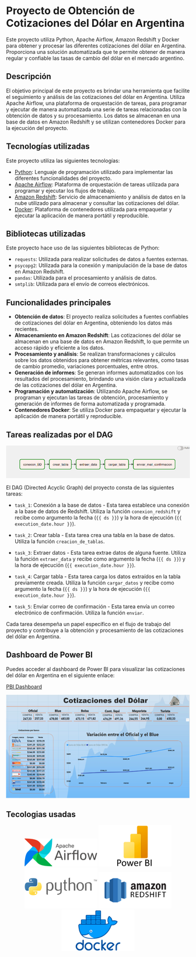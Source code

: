 # Proyecto de Obtención de Cotizaciones del Dólar en Argentina

Este proyecto utiliza Python, Apache Airflow, Amazon Redshift y Docker para obtener y procesar las diferentes cotizaciones del dólar en Argentina. Proporciona una solución automatizada que te permite obtener de manera regular y confiable las tasas de cambio del dólar en el mercado argentino.

## Descripción

El objetivo principal de este proyecto es brindar una herramienta que facilite el seguimiento y análisis de las cotizaciones del dólar en Argentina. Utiliza Apache Airflow, una plataforma de orquestación de tareas, para programar y ejecutar de manera automatizada una serie de tareas relacionadas con la obtención de datos y su procesamiento. Los datos se almacenan en una base de datos en Amazon Redshift y se utilizan contenedores Docker para la ejecución del proyecto.

## Tecnologías utilizadas

Este proyecto utiliza las siguientes tecnologías:

- [Python](https://www.python.org/): Lenguaje de programación utilizado para implementar las diferentes funcionalidades del proyecto.
- [Apache Airflow](https://airflow.apache.org/): Plataforma de orquestación de tareas utilizada para programar y ejecutar los flujos de trabajo.
- [Amazon Redshift](https://aws.amazon.com/redshift/): Servicio de almacenamiento y análisis de datos en la nube utilizado para almacenar y consultar las cotizaciones del dólar.
- [Docker](https://www.docker.com/): Plataforma de contenedores utilizada para empaquetar y ejecutar la aplicación de manera portátil y reproducible.

## Bibliotecas utilizadas

Este proyecto hace uso de las siguientes bibliotecas de Python:

- `requests`: Utilizada para realizar solicitudes de datos a fuentes externas.
- `psycopg2`: Utilizada para la conexión y manipulación de la base de datos en Amazon Redshift.
- `pandas`: Utilizada para el procesamiento y análisis de datos.
- `smtplib`: Utilizada para el envío de correos electrónicos.

## Funcionalidades principales

- **Obtención de datos**: El proyecto realiza solicitudes a fuentes confiables de cotizaciones del dólar en Argentina, obteniendo los datos más recientes.
- **Almacenamiento en Amazon Redshift**: Las cotizaciones del dólar se almacenan en una base de datos en Amazon Redshift, lo que permite un acceso rápido y eficiente a los datos.
- **Procesamiento y análisis**: Se realizan transformaciones y cálculos sobre los datos obtenidos para obtener métricas relevantes, como tasas de cambio promedio, variaciones porcentuales, entre otros.
- **Generación de informes**: Se generan informes automatizados con los resultados del procesamiento, brindando una visión clara y actualizada de las cotizaciones del dólar en Argentina.
- **Programación y automatización**: Utilizando Apache Airflow, se programan y ejecutan las tareas de obtención, procesamiento y generación de informes de forma automatizada y programada.
- **Contenedores Docker**: Se utiliza Docker para empaquetar y ejecutar la aplicación de manera portátil y reproducible.

## Tareas realizadas por el DAG

![Captura de pantalla](images/dags.png)

El DAG (Directed Acyclic Graph) del proyecto consta de las siguientes tareas:

- `task_1`: Conexión a la base de datos - Esta tarea establece una conexión a la base de datos de Redshift. Utiliza la función `conexion_redshift` y recibe como argumento la fecha (`{{ ds }}`) y la hora de ejecución (`{{ execution_date.hour }}`).

- `task_2`: Crear tabla - Esta tarea crea una tabla en la base de datos. Utiliza la función `creacion_de_tablas`.

- `task_3`: Extraer datos - Esta tarea extrae datos de alguna fuente. Utiliza la función `extraer_data` y recibe como argumento la fecha (`{{ ds }}`) y la hora de ejecución (`{{ execution_date.hour }}`).

- `task_4`: Cargar tabla - Esta tarea carga los datos extraídos en la tabla previamente creada. Utiliza la función `cargar_datos` y recibe como argumento la fecha (`{{ ds }}`) y la hora de ejecución (`{{ execution_date.hour }}`).

- `task_5`: Enviar correo de confirmación - Esta tarea envía un correo electrónico de confirmación. Utiliza la función `enviar`.

Cada tarea desempeña un papel específico en el flujo de trabajo del proyecto y contribuye a la obtención y procesamiento de las cotizaciones del dólar en Argentina.

## Dashboard de Power BI

Puedes acceder al dashboard de Power BI para visualizar las cotizaciones del dólar en Argentina en el siguiente enlace:

[PBI Dashboard](https://app.powerbi.com/view?r=eyJrIjoiNTE4MzNhMDQtOWQxOC00MGFiLWIyNGQtMDlhZjYxNTU4YWUwIiwidCI6IjIzZTljOWRmLTM2NmEtNGJkMy1hZWYzLTc3NGM5MTY1ZjI2ZCJ9)

<p align="center">
    <img src="images/dash.png" alt="Captura de pantalla 1" width="600"/>


## Tecologias usadas
<p align="center">
    <img src="images/airflow.png" alt="Captura de pantalla 1" width="200"/>
    <img src="images/powerbi.png" alt="Captura de pantalla 2" width="200"/>
    <img src="images/Python-Logo.png" alt="Captura de pantalla 2" width="200"/>
    <img src="images/redshift.png" alt="Captura de pantalla 2" width="200"/>
    <img src="images/Docker.png" alt="Captura de pantalla 2" width="200"/>
</p>